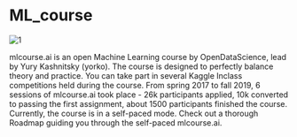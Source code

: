 # ML_course

![1](https://user-images.githubusercontent.com/52573418/106764526-89286c80-6640-11eb-9ff1-2f60977495ef.png)


mlcourse.ai is an open Machine Learning course by OpenDataScience, lead by Yury Kashnitsky (yorko). 
The course is designed to perfectly balance theory and practice.
You can take part in several Kaggle Inclass competitions held during the course.
From spring 2017 to fall 2019, 6 sessions of mlcourse.ai took place - 26k participants applied, 10k converted to passing the first assignment, about 1500 participants finished the course.
Currently, the course is in a self-paced mode.
Check out a thorough Roadmap guiding you through the self-paced mlcourse.ai.
